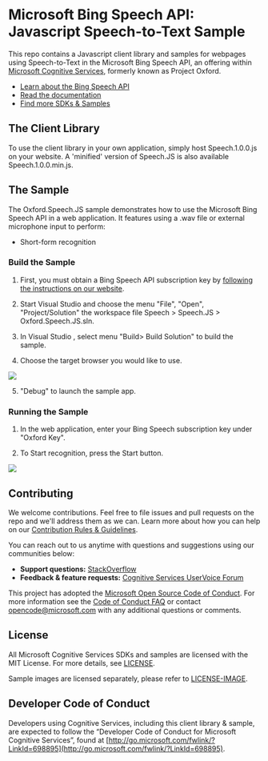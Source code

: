 # Microsoft Bing Speech API: Javascript Speech-to-Text Sample
This repo contains a Javascript client library and samples for webpages using Speech-to-Text in the Microsoft Bing Speech API, an offering within [Microsoft Cognitive Services](https://www.microsoft.com/cognitive-services), formerly known as Project Oxford.
* [Learn about the Bing Speech API](https://www.microsoft.com/cognitive-services/en-us/speech-api)
* [Read the documentation](https://www.microsoft.com/cognitive-services/en-us/speech-api/documentation/overview)
* [Find more SDKs & Samples](https://www.microsoft.com/cognitive-services/en-us/SDK-Sample?api=bing%20speech)


## The Client Library
To use the client library in your own application, simply host Speech.1.0.0.js on your website. A 'minified' version of Speech.JS is also available Speech.1.0.0.min.js.


## The Sample
The Oxford.Speech.JS sample demonstrates how to use the Microsoft Bing Speech API in a web application. It features using a .wav file or external microphone input to perform:
 * Short-form recognition

### Build the Sample
 1. First, you must obtain a Bing Speech API subscription key by [following the instructions on our website](<https://www.microsoft.com/cognitive-services/en-us/sign-up>).

 2. Start Visual Studio and choose the menu "File", "Open", "Project/Solution" the workspace file Speech \> Speech.JS \> Oxford.Speech.JS.sln.
 
 3. In Visual Studio , select menu "Build\> Build Solution" to build the sample.
 
 4. Choose the target browser you would like to use.
 
  <img src="SampleScreenshots/SelectEmulator.png"/>

 5. "Debug" to launch the sample app.

### Running the Sample
 1. In the web application, enter your Bing Speech subscription key under "Oxford Key".

 2. To Start recognition, press the Start button.

  <img src="SampleScreenshots/SampleRunning1.png"/>


## Contributing
We welcome contributions. Feel free to file issues and pull requests on the repo and we'll address them as we can. Learn more about how you can help on our [Contribution Rules & Guidelines](</CONTRIBUTING.md>). 

You can reach out to us anytime with questions and suggestions using our communities below:
 - **Support questions:** [StackOverflow](<https://stackoverflow.com/questions/tagged/microsoft-cognitive>)
 - **Feedback & feature requests:** [Cognitive Services UserVoice Forum](<https://cognitive.uservoice.com>)

This project has adopted the [Microsoft Open Source Code of Conduct](https://opensource.microsoft.com/codeofconduct/). For more information see the [Code of Conduct FAQ](https://opensource.microsoft.com/codeofconduct/faq/) or contact [opencode@microsoft.com](mailto:opencode@microsoft.com) with any additional questions or comments.

## License
All Microsoft Cognitive Services SDKs and samples are licensed with the MIT License. For more details, see
[LICENSE](</LICENSE.md>).

Sample images are licensed separately, please refer to [LICENSE-IMAGE](</LICENSE-IMAGE.md>).


## Developer Code of Conduct
Developers using Cognitive Services, including this client library & sample, are expected to follow the “Developer Code of Conduct for Microsoft Cognitive Services”, found at [http://go.microsoft.com/fwlink/?LinkId=698895](http://go.microsoft.com/fwlink/?LinkId=698895).
